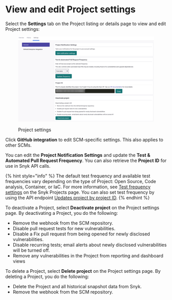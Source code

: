 # View and edit Project settings

Select the **Settings** tab on the Project listing or details page to view and edit Project settings:

<figure><img src="../../.gitbook/assets/settings-projects (2).png" alt="Project settings"><figcaption><p>Project settings</p></figcaption></figure>

Click **GitHub integration** to edit SCM-specific settings. This also applies to other SCMs.

You can edit the **Project Notification Settings** and update the **Test & Automated Pull Request Frequency**. You can also retrieve the **Project ID** for use in Snyk API calls.

{% hint style="info" %}
The default test frequency and available test frequencies vary depending on the type of Project: Open Source, Code analysis, Container, or IaC. For more information, see [Test frequency settings](./#test-frequency-settings) on the Snyk Projects page. You can also set test frequency by using the API endpoint [Updates project by project ID](../../snyk-api/reference/projects.md#orgs-org_id-projects-project_id).
{% endhint %}

To deactivate a Project, select **Deactivate project** on the Project settings page. By deactivating a Project, you do the following:

* Remove the webhook from the SCM repository.
* Disable pull request tests for new vulnerabilities.
* Disable a Fix pull request from being opened for newly disclosed vulnerabilities.
* Disable recurring tests; email alerts about newly disclosed vulnerabilities will be turned off.
* Remove any vulnerabilities in the Project from reporting and dashboard views

To delete a Project, select **Delete project** on the Project settings page. By deleting a Project, you do the following:

* Delete the Project and all historical snapshot data from Snyk.
* Remove the webhook from the SCM repository.
